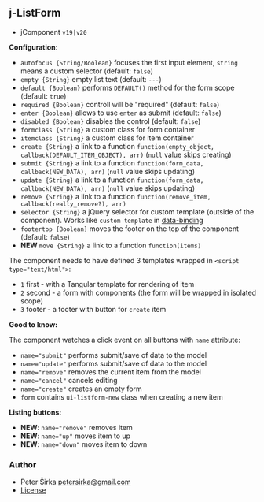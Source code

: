 ## j-ListForm

- jComponent `v19|v20`

__Configuration__:

- `autofocus {String/Boolean}` focuses the first input element, `string` means a custom selector (default: `false`)
- `empty {String}` empty list text (default: `---`)
- `default {Boolean}` performs `DEFAULT()` method for the form scope (default: `true`)
- `required {Boolean}` controll will be "required" (default: `false`)
- `enter {Boolean}` allows to use `enter` as submit (default: `false`)
- `disabled {Boolean}` disables the control (default: `false`)
- `formclass {String}` a custom class for form container
- `itemclass {String}` a custom class for item container
- `create {String}` a link to a function `function(empty_object, callback(DEFAULT_ITEM_OBJECT), arr)` (`null` value skips creating)
- `submit {String}` a link to a function `function(form_data, callback(NEW_DATA), arr)` (`null` value skips updating)
- `update {String}` a link to a function `function(form_data, callback(NEW_DATA), arr)` (`null` value skips updating)
- `remove {String}` a link to a function `function(remove_item, callback(really_remove?), arr)`
- `selector {String}` a jQuery selector for custom template (outside of the component). Works like `custom template` in [data-binding](https://wiki.totaljs.com/jcomponent/08-data-binding/)
- `footertop {Boolean}` moves the footer on the top of the component (default: `false`)
- __NEW__ `move {String}` a link to a function `function(items)`

The component needs to have defined 3 templates wrapped in `<script type="text/html">`:

- `1` first - with a Tangular template for rendering of item
- `2` second - a form with components (the form will be wrapped in isolated scope)
- `3` footer - a footer with button for `create` item

__Good to know:__

The component watches a click event on all buttons with `name` attribute:

- `name="submit"` performs submit/save of data to the model
- `name="update"` performs submit/save of data to the model
- `name="remove"` removes the current item from the model
- `name="cancel"` cancels editing
- `name="create"` creates an empty form
- `form` contains `ui-listform-new` class when creating a new item

__Listing buttons:__

- __NEW__: `name="remove"` removes item
- __NEW__: `name="up"` moves item to up
- __NEW__: `name="down"` moves item to down

### Author

- Peter Širka <petersirka@gmail.com>
- [License](https://www.totaljs.com/license/)
